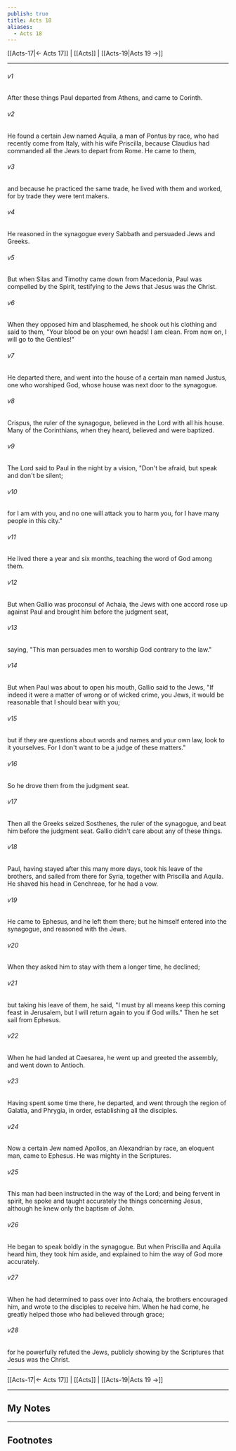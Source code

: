 ```yaml
---
publish: true
title: Acts 18
aliases:
  - Acts 18
---
```


[[Acts-17|← Acts 17]] | [[Acts]] | [[Acts-19|Acts 19 →]]
***



###### v1 
After these things Paul departed from Athens, and came to Corinth. 

###### v2 
He found a certain Jew named Aquila, a man of Pontus by race, who had recently come from Italy, with his wife Priscilla, because Claudius had commanded all the Jews to depart from Rome. He came to them, 

###### v3 
and because he practiced the same trade, he lived with them and worked, for by trade they were tent makers. 

###### v4 
He reasoned in the synagogue every Sabbath and persuaded Jews and Greeks. 

###### v5 
But when Silas and Timothy came down from Macedonia, Paul was compelled by the Spirit, testifying to the Jews that Jesus was the Christ. 

###### v6 
When they opposed him and blasphemed, he shook out his clothing and said to them, "Your blood be on your own heads! I am clean. From now on, I will go to the Gentiles!" 

###### v7 
He departed there, and went into the house of a certain man named Justus, one who worshiped God, whose house was next door to the synagogue. 

###### v8 
Crispus, the ruler of the synagogue, believed in the Lord with all his house. Many of the Corinthians, when they heard, believed and were baptized. 

###### v9 
The Lord said to Paul in the night by a vision, "Don't be afraid, but speak and don't be silent; 

###### v10 
for I am with you, and no one will attack you to harm you, for I have many people in this city." 

###### v11 
He lived there a year and six months, teaching the word of God among them. 

###### v12 
But when Gallio was proconsul of Achaia, the Jews with one accord rose up against Paul and brought him before the judgment seat, 

###### v13 
saying, "This man persuades men to worship God contrary to the law." 

###### v14 
But when Paul was about to open his mouth, Gallio said to the Jews, "If indeed it were a matter of wrong or of wicked crime, you Jews, it would be reasonable that I should bear with you; 

###### v15 
but if they are questions about words and names and your own law, look to it yourselves. For I don't want to be a judge of these matters." 

###### v16 
So he drove them from the judgment seat. 

###### v17 
Then all the Greeks seized Sosthenes, the ruler of the synagogue, and beat him before the judgment seat. Gallio didn't care about any of these things. 

###### v18 
Paul, having stayed after this many more days, took his leave of the brothers, and sailed from there for Syria, together with Priscilla and Aquila. He shaved his head in Cenchreae, for he had a vow. 

###### v19 
He came to Ephesus, and he left them there; but he himself entered into the synagogue, and reasoned with the Jews. 

###### v20 
When they asked him to stay with them a longer time, he declined; 

###### v21 
but taking his leave of them, he said, "I must by all means keep this coming feast in Jerusalem, but I will return again to you if God wills." Then he set sail from Ephesus. 

###### v22 
When he had landed at Caesarea, he went up and greeted the assembly, and went down to Antioch. 

###### v23 
Having spent some time there, he departed, and went through the region of Galatia, and Phrygia, in order, establishing all the disciples. 

###### v24 
Now a certain Jew named Apollos, an Alexandrian by race, an eloquent man, came to Ephesus. He was mighty in the Scriptures. 

###### v25 
This man had been instructed in the way of the Lord; and being fervent in spirit, he spoke and taught accurately the things concerning Jesus, although he knew only the baptism of John. 

###### v26 
He began to speak boldly in the synagogue. But when Priscilla and Aquila heard him, they took him aside, and explained to him the way of God more accurately. 

###### v27 
When he had determined to pass over into Achaia, the brothers encouraged him, and wrote to the disciples to receive him. When he had come, he greatly helped those who had believed through grace; 

###### v28 
for he powerfully refuted the Jews, publicly showing by the Scriptures that Jesus was the Christ.

***
[[Acts-17|← Acts 17]] | [[Acts]] | [[Acts-19|Acts 19 →]]

---
## My Notes

---
## Footnotes
